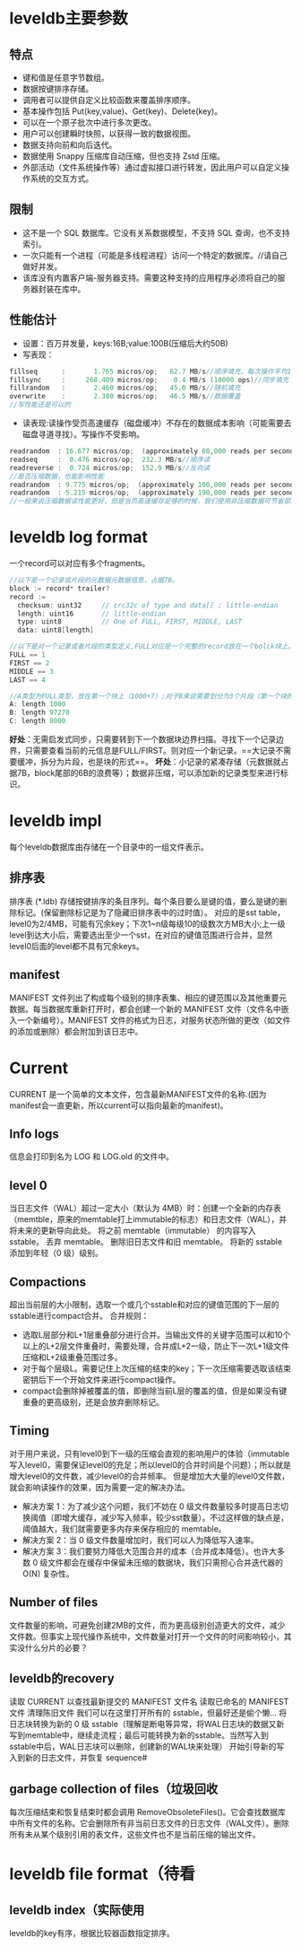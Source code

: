 # leveldb主要参数
## 特点
- 键和值是任意字节数组。
- 数据按键排序存储。
- 调用者可以提供自定义比较函数来覆盖排序顺序。
- 基本操作包括 Put(key,value)、Get(key)、Delete(key)。
- 可以在一个原子批次中进行多次更改。
- 用户可以创建瞬时快照，以获得一致的数据视图。
- 数据支持向前和向后迭代。
- 数据使用 Snappy 压缩库自动压缩，但也支持 Zstd 压缩。
- 外部活动（文件系统操作等）通过虚拟接口进行转发，因此用户可以自定义操作系统的交互方式。
## 限制
- 这不是一个 SQL 数据库。它没有关系数据模型，不支持 SQL 查询，也不支持索引。
- 一次只能有一个进程（可能是多线程进程）访问一个特定的数据库。//请自己做好并发。
- 该库没有内置客户端-服务器支持。需要这种支持的应用程序必须将自己的服务器封装在库中。
## 性能估计
- 设置：百万并发量，keys:16B;value:100B(压缩后大约50B)
- 写表现：
```c
fillseq      :       1.765 micros/op;   62.7 MB/s//顺序填充，每次操作平均1.765us
fillsync     :     268.409 micros/op;    0.4 MB/s (10000 ops)//同步填充
fillrandom   :       2.460 micros/op;   45.0 MB/s//随机填充
overwrite    :       2.380 micros/op;   46.5 MB/s//数据覆盖
//写性能还是可以的
```
- 读表现:读操作受页高速缓存（磁盘缓冲）不存在的数据成本影响（可能需要去磁盘寻道寻找）。写操作不受影响。
```c
readrandom  : 16.677 micros/op;  (approximately 60,000 reads per second)//大约17us/op
readseq     :  0.476 micros/op;  232.3 MB/s//顺序读
readreverse :  0.724 micros/op;  152.9 MB/s//反向读
//是否压缩数据，也能影响性能
readrandom  : 9.775 micros/op;  (approximately 100,000 reads per second before compaction)
readrandom  : 5.215 micros/op;  (approximately 190,000 reads per second after compaction)
//一般来说压缩数据读性能更好，但是当页高速缓存足够的时候，我们使用非压缩数据可节省部分读取数据解压缩的时间。
```

# leveldb log format
一个record可以对应有多个fragments。
```c
//以下是一个记录或片段的元数据元数据信息，占据7B。
block := record* trailer?
record :=
  checksum: uint32     // crc32c of type and data[] ; little-endian
  length: uint16       // little-endian
  type: uint8          // One of FULL, FIRST, MIDDLE, LAST
  data: uint8[length]

//以下是对一个记录或者片段的类型定义,FULL对应是一个完整的record放在一个bolck块上。当record需要划分为多个片段时（由于一个block放不下）。第一个片段类型为FIRST，中间片段为MIDDLE，最后一个片段为LAST。
FULL == 1
FIRST == 2
MIDDLE == 3
LAST == 4

//A类型为FULL类型，放在第一个块上（1000+7）;对于B来说需要划分为3个片段（第一个块的片段为FULL；第二个块放B的第二个段，为MIDDLE；第三个块放B的第三个段为LAST。此时的情况是A，B占3个块，剩余字节=32x1024x3-(7+1000)-(97270+3*7)=6B);6B放不下C记录的元数据。直接填充0跳过。C类型全放到第四个块。
A: length 1000
B: length 97270
C: length 8000
```
**好处**：无需启发式同步，只需要转到下一个数据块边界扫描。寻找下一个记录边界，只需要查看当前的元信息是FULL/FIRST。则对应一个新记录。==大记录不需要缓冲，拆分为片段，也是块的形式==。
**坏处**：小记录的紧凑存储（元数据就占据7B，block尾部的6B的浪费等）；数据非压缩，可以添加新的记录类型来进行标识。

# leveldb impl
每个leveldb数据库由存储在一个目录中的一组文件表示。
## 排序表
排序表 (*.ldb) 存储按键排序的条目序列。每个条目要么是键的值，要么是键的删除标记。(保留删除标记是为了隐藏旧排序表中的过时值）。
对应的是sst table，level0为2/4MB，可能有冗余key；下次1~n级每级10的级数次方MB大小;上一级level到达大小后，需要选出至少一个sst，在对应的键值范围进行合并，显然level0后面的level都不具有冗余keys。
## manifest
MANIFEST 文件列出了构成每个级别的排序表集、相应的键范围以及其他重要元数据。每当数据库重新打开时，都会创建一个新的 MANIFEST 文件（文件名中嵌入一个新编号）。MANIFEST 文件的格式为日志，对服务状态所做的更改（如文件的添加或删除）都会附加到该日志中。
# Current
CURRENT 是一个简单的文本文件，包含最新MANIFEST文件的名称.(因为manifest会一直更新，所以current可以指向最新的manifest)。
## Info logs
信息会打印到名为 LOG 和 LOG.old 的文件中。
## level 0
当日志文件（WAL）超过一定大小（默认为 4MB）时：创建一个全新的内存表（memtble，原来的memtable打上immutable的标志）和日志文件（WAL），并将未来的更新导向此处。
将之前 memtable（immutable） 的内容写入 sstable。
丢弃 memtable。
删除旧日志文件和旧 memtable。
将新的 sstable 添加到年轻（0 级）级别。
## Compactions
超出当前层的大小限制，选取一个或几个sstable和对应的键值范围的下一层的sstable进行compact合并。
合并规则：
- 选取L层部分和L+1层重叠部分进行合并。当输出文件的关键字范围可以和10个以上的L+2层文件重叠时，需要处理，合并成L+2一级，防止下一次L+1级文件压缩和L+2级重叠范围过多。
- 对于每个层级L。需要记住上次压缩的结束的key；下一次压缩需要选取该结束密钥后下一个开始文件来进行compact操作。
- compact会删除掉被覆盖的值，即删除当前L层的覆盖的值，但是如果没有键重叠的更高级别，还是会放弃删除标记。
## Timing
对于用户来说，只有level0到下一级的压缩会直观的影响用户的体验（immutable 写入level0，需要保证level0的充足；所以level0的合并时间是个问题）；所以就是增大level0的文件数，减少level0的合并频率。
但是增加大大量的level0文件数，就会影响读操作的效果，因为需要一定的解决办法。
- 解决方案 1：为了减少这个问题，我们不妨在 0 级文件数量较多时提高日志切换阈值（即增大缓存，减少写入频率，较少sst数量）。不过这样做的缺点是，阈值越大，我们就需要更多内存来保存相应的 memtable。
- 解决方案 2：当 0 级文件数量增加时，我们可以人为降低写入速率。
- 解决方案 3：我们要努力降低大范围合并的成本（合并成本降低）。也许大多数 0 级文件都会在缓存中保留未压缩的数据块，我们只需担心合并迭代器的 O(N) 复杂性。
## Number of files
文件数量的影响，可避免创建2MB的文件，而为更高级别创造更大的文件，减少文件数。但事实上现代操作系统中，文件数量对打开一个文件的时间影响较小，其实没什么分片的必要？
## leveldb的recovery
读取 CURRENT 以查找最新提交的 MANIFEST 文件名
读取已命名的 MANIFEST 文件
清理陈旧文件
我们可以在这里打开所有的 sstable，但最好还是偷个懒...
将日志块转换为新的 0 级 sstable（理解是断电等异常，将WAL日志块的数据又新写到memtable中，继续走流程；最后可能转换为新的sstable。当然写入到sstable中后，WAL日志块可以删除，创建新的WAL块来处理）
开始引导新的写入到新的日志文件，并恢复 sequence#
## garbage collection of files（垃圾回收
每次压缩结束和恢复结束时都会调用 RemoveObsoleteFiles()。它会查找数据库中所有文件的名称。它会删除所有非当前日志文件的日志文件（WAL文件）。删除所有未从某个级别引用的表文件，这些文件也不是当前压缩的输出文件。
# leveldb file format（待看
## leveldb index（实际使用
leveldb的key有序，根据比较器函数指定排序。
